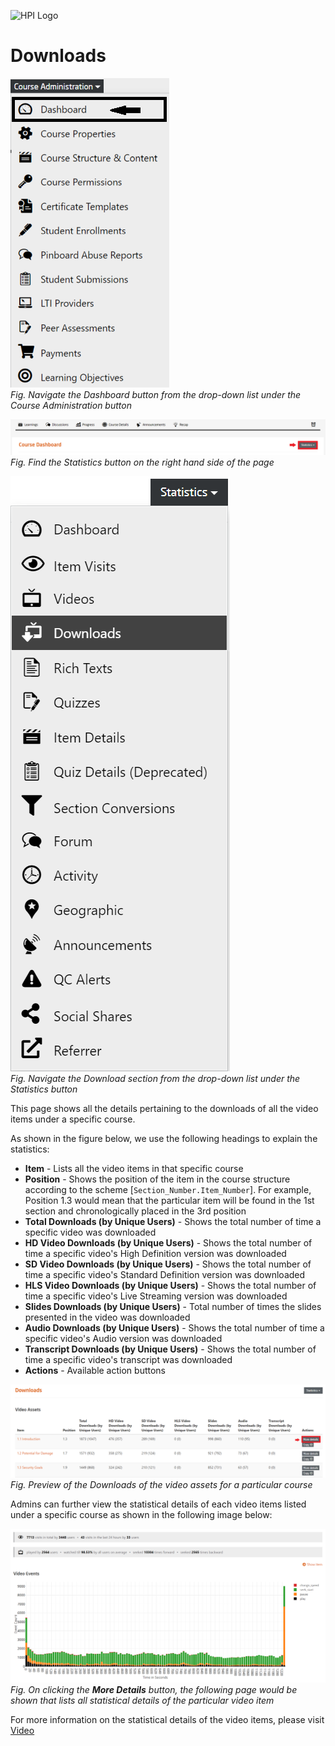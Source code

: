 ![HPI Logo](../../../img/HPI_Logo.png)

# Downloads

![Dashboard](../../../img/course_admin_items/dashboard.png)  
*Fig. Navigate the Dashboard button from the drop-down list under the Course Administration button*  

![Statistics](../../../img/features/analytics/dashboard/statistics.png)  
*Fig. Find the Statistics button on the right hand side of the page*

![Downloads](../../../img/features/analytics/dashboard/downloads.png)  
*Fig. Navigate the Download section from the drop-down list under the Statistics button*  

This page shows all the details pertaining to the downloads of all the video items under a specific course.  

As shown in the figure below, we use the following headings to explain the statistics:
* **Item**	- Lists all the video items in that specific course
* **Position**	- Shows the position of the item in the course structure according to the scheme [`Section_Number.Item_Number`]. For example, Position 1.3 would mean that the particular item will be found in the 1st section and chronologically placed in the 3rd position
* **Total Downloads (by Unique Users)**	- Shows the total number of time a specific video was downloaded
* **HD Video Downloads (by Unique Users)**	- Shows the total number of time a specific video's High Definition version was downloaded
* **SD Video Downloads (by Unique Users)**	- Shows the total number of time a specific video's Standard Definition version was downloaded
* **HLS Video Downloads (by Unique Users)**	- Shows the total number of time a specific video's Live Streaming version was downloaded
* **Slides Downloads (by Unique Users)**	- Total number of times the slides presented in the video was downloaded
* **Audio Downloads (by Unique Users)**	- Shows the total number of time a specific video's Audio version was downloaded
* **Transcript Downloads (by Unique Users)**	- Shows the total number of time a specific video's transcript was downloaded
* **Actions** - Available action buttons

![Downloads Details](../../../img/features/analytics/dashboard/downloads_details1.png)  
*Fig. Preview of the Downloads of the video assets for a particular course*  

Admins can further view the statistical details of each video items listed under a specific course as shown in the following image below:  

![Download Details 1](../../../img/features/analytics/dashboard/videos_details2.png)  
*Fig. On clicking the **More Details** button, the following page would be shown that lists all statistical details of the particular video item*  

For more information on the statistical details of the video items, please visit [Video](https://teachingteamguidelines.readthedocs.io/#features/analytics/dashboards/videos/)